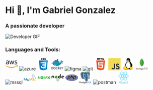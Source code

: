 <!DOCTYPE html>
<html lang="en">
<head>
<meta charset="UTF-8">
<meta name="viewport" content="width=device-width, initial-scale=1.0">

<div class="container">
  <h1>Hi 👋, I'm Gabriel Gonzalez</h1>
  <h3>A passionate developer</h3>
  
  <div class="gif-container">
    <img src="https://media.giphy.com/media/4heseFMvObk9q/giphy.gif?cid=ecf05e47c2e5e01tz1jmhiwwu9j8itplsctl1fg56eor64v7&ep=v1_gifs_related&rid=giphy.gif&ct=g" alt="Developer GIF" width="300">
  </div>

  <h3>Languages and Tools:</h3>
  <p>
    <img src="https://raw.githubusercontent.com/devicons/devicon/master/icons/amazonwebservices/amazonwebservices-original-wordmark.svg" alt="aws" width="40" height="40">
    <img src="https://www.vectorlogo.zone/logos/microsoft_azure/microsoft_azure-icon.svg" alt="azure" width="40" height="40">
    <img src="https://raw.githubusercontent.com/devicons/devicon/master/icons/css3/css3-original-wordmark.svg" alt="css3" width="40" height="40">
    <img src="https://raw.githubusercontent.com/devicons/devicon/master/icons/docker/docker-original-wordmark.svg" alt="docker" width="40" height="40">
    <img src="https://www.vectorlogo.zone/logos/figma/figma-icon.svg" alt="figma" width="40" height="40">
    <img src="https://www.vectorlogo.zone/logos/git-scm/git-scm-icon.svg" alt="git" width="40" height="40">
    <img src="https://raw.githubusercontent.com/devicons/devicon/master/icons/html5/html5-original-wordmark.svg" alt="html5" width="40" height="40">
    <img src="https://raw.githubusercontent.com/devicons/devicon/master/icons/javascript/javascript-original.svg" alt="javascript" width="40" height="40">
    <img src="https://raw.githubusercontent.com/devicons/devicon/master/icons/linux/linux-original.svg" alt="linux" width="40" height="40">
    <img src="https://raw.githubusercontent.com/devicons/devicon/master/icons/mongodb/mongodb-original-wordmark.svg" alt="mongodb" width="40" height="40">
    <img src="https://www.svgrepo.com/show/303229/microsoft-sql-server-logo.svg" alt="mssql" width="40" height="40">
    <img src="https://raw.githubusercontent.com/devicons/devicon/master/icons/mysql/mysql-original-wordmark.svg" alt="mysql" width="40" height="40">
    <img src="https://raw.githubusercontent.com/devicons/devicon/master/icons/nginx/nginx-original.svg" alt="nginx" width="40" height="40">
    <img src="https://raw.githubusercontent.com/devicons/devicon/master/icons/nodejs/nodejs-original-wordmark.svg" alt="nodejs" width="40" height="40">
    <img src="https://raw.githubusercontent.com/devicons/devicon/master/icons/php/php-original.svg" alt="php" width="40" height="40">
    <img src="https://raw.githubusercontent.com/devicons/devicon/master/icons/postgresql/postgresql-original-wordmark.svg" alt="postgresql" width="40" height="40">
    <img src="https://www.vectorlogo.zone/logos/getpostman/getpostman-icon.svg" alt="postman" width="40" height="40">
    <img src="https://raw.githubusercontent.com/devicons/devicon/master/icons/react/react-original-wordmark.svg" alt="react" width="40" height="40">
  </p>
</div>

</body>
</html>
